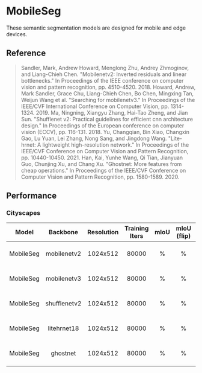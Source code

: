 # MobileSeg

These semantic segmentation models are designed for mobile and edge devices.

## Reference

> Sandler, Mark, Andrew Howard, Menglong Zhu, Andrey Zhmoginov, and Liang-Chieh Chen. "Mobilenetv2: Inverted residuals and linear bottlenecks." In Proceedings of the IEEE conference on computer vision and pattern recognition, pp. 4510-4520. 2018.
> Howard, Andrew, Mark Sandler, Grace Chu, Liang-Chieh Chen, Bo Chen, Mingxing Tan, Weijun Wang et al. "Searching for mobilenetv3." In Proceedings of the IEEE/CVF International Conference on Computer Vision, pp. 1314-1324. 2019.
> Ma, Ningning, Xiangyu Zhang, Hai-Tao Zheng, and Jian Sun. "Shufflenet v2: Practical guidelines for efficient cnn architecture design." In Proceedings of the European conference on computer vision (ECCV), pp. 116-131. 2018.
> Yu, Changqian, Bin Xiao, Changxin Gao, Lu Yuan, Lei Zhang, Nong Sang, and Jingdong Wang. "Lite-hrnet: A lightweight high-resolution network." In Proceedings of the IEEE/CVF Conference on Computer Vision and Pattern Recognition, pp. 10440-10450. 2021.
> Han, Kai, Yunhe Wang, Qi Tian, Jianyuan Guo, Chunjing Xu, and Chang Xu. "Ghostnet: More features from cheap operations." In Proceedings of the IEEE/CVF Conference on Computer Vision and Pattern Recognition, pp. 1580-1589. 2020.

## Performance

### Cityscapes

| Model | Backbone | Resolution | Training Iters | mIoU | mIoU (flip) | mIoU (ms+flip) | Links |
|:-:|:-:|:-:|:-:|:-:|:-:|:-:|:-:|
|MobileSeg|mobilenetv2|1024x512|80000|%|%|%|[model]() \| [log]() \| [vdl]()|
|MobileSeg|mobilenetv3|1024x512|80000|%|%|%|[model]() \| [log]() \| [vdl]()|
|MobileSeg|shufflenetv2|1024x512|80000|%|%|%|[model]() \| [log]() \| [vdl]()|
|MobileSeg|litehrnet18|1024x512|80000|%|%|%|[model]() \| [log]() \| [vdl]()|
|MobileSeg|ghostnet|1024x512|80000|%|%|%|[model]() \| [log]() \| [vdl]()|
